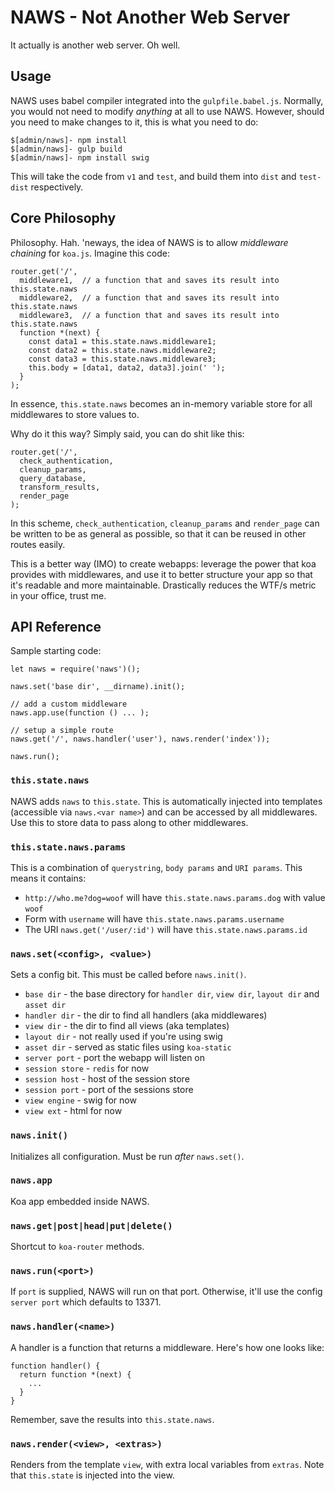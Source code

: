 # NAWS - Not Another Web Server

It actually is another web server. Oh well.

## Usage

NAWS uses babel compiler integrated into the `gulpfile.babel.js`. Normally, you would not need to modify _anything_ at all to use NAWS. However, should you need to make changes to it, this is what you need to do:

```
$[admin/naws]- npm install
$[admin/naws]- gulp build
$[admin/naws]- npm install swig
```

This will take the code from `v1` and `test`, and build them into `dist` and `test-dist` respectively.

## Core Philosophy

Philosophy. Hah. 'neways, the idea of NAWS is to allow _middleware chaining_ for `koa.js`. Imagine this code:

```
router.get('/',
  middleware1,  // a function that and saves its result into this.state.naws
  middleware2,  // a function that and saves its result into this.state.naws
  middleware3,  // a function that and saves its result into this.state.naws
  function *(next) {
    const data1 = this.state.naws.middleware1;
    const data2 = this.state.naws.middleware2;
    const data3 = this.state.naws.middleware3;
    this.body = [data1, data2, data3].join(' ');
  }
);
```

In essence, `this.state.naws` becomes an in-memory variable store for all middlewares to store values to.

Why do it this way? Simply said, you can do shit like this:

```
router.get('/',
  check_authentication,
  cleanup_params,
  query_database,
  transform_results,
  render_page
);
```

In this scheme, `check_authentication`, `cleanup_params` and `render_page` can be written to be as general as possible, so that it can be reused in other routes easily.

This is a better way (IMO) to create webapps: leverage the power that koa provides with middlewares, and use it to better structure your app so that it's readable and more maintainable. Drastically reduces the WTF/s metric in your office, trust me.

## API Reference

Sample starting code:

```
let naws = require('naws')();

naws.set('base dir', __dirname).init();

// add a custom middleware
naws.app.use(function () ... );

// setup a simple route
naws.get('/', naws.handler('user'), naws.render('index'));

naws.run();
```
### `this.state.naws`

NAWS adds `naws` to `this.state`. This is automatically injected into templates (accessible via `naws.<var name>`) and can be accessed by all middlewares. Use this to store data to pass along to other middlewares.

### `this.state.naws.params`

This is a combination of `querystring`, `body params` and `URI params`. This means it contains:

* `http://who.me?dog=woof` will have `this.state.naws.params.dog` with value `woof`
* Form with `username` will have `this.state.naws.params.username`
* The URI `naws.get('/user/:id')` will have `this.state.naws.params.id`

### `naws.set(<config>, <value>)`

Sets a config bit. This must be called before `naws.init()`.

* `base dir` - the base directory for `handler dir`, `view dir`, `layout dir` and `asset dir`
* `handler dir` - the dir to find all handlers (aka middlewares)
* `view dir` - the dir to find all views (aka templates)
* `layout dir` - not really used if you're using swig
* `asset dir` - served as static files using `koa-static`
* `server port` - port the webapp will listen on
* `session store` - `redis` for now
* `session host` - host of the session store
* `session port` - port of the sessions store
* `view engine` - swig for now
* `view ext` - html for now

### `naws.init()`

Initializes all configuration. Must be run _after_ `naws.set()`.

### `naws.app`

Koa app embedded inside NAWS.

### `naws.get|post|head|put|delete()`

Shortcut to `koa-router` methods.

### `naws.run(<port>)`

If `port` is supplied, NAWS will run on that port. Otherwise, it'll use the config `server port` which defaults to 13371.

### `naws.handler(<name>)`

A handler is a function that returns a middleware. Here's how one looks like:

```
function handler() {
  return function *(next) {
    ...
  }
}
```

Remember, save the results into `this.state.naws`.

### `naws.render(<view>, <extras>)`

Renders from the template `view`, with extra local variables from `extras`. Note that `this.state` is injected into the view.
